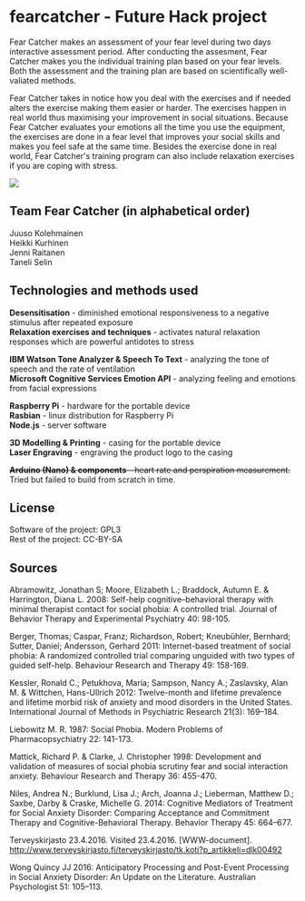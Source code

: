 # fearcatcher - Future Hack project

Fear Catcher makes an assessment of your fear level during two days interactive assessment period. After conducting the assesment, Fear Catcher makes you the individual training plan based on your fear levels. Both the assessment and the training plan are based on scientifically well-valiated methods. 

Fear Catcher takes in notice how you deal with the exercises and if needed alters the exercise making them easier or harder. The exercises happen in real world thus maximising your improvement in social situations. Because Fear Catcher evaluates your emotions all the time you use the equipment, the exercises are done in a fear level that improves your social skills and makes you feel safe at the same time. Besides the exercise done in real world, Fear Catcher's training program can also include relaxation exercises if you are coping with stress.  

<img src="https://i.imgur.com/X0OjTCs.png">

## Team Fear Catcher (in alphabetical order)

Juuso Kolehmainen  
Heikki Kurhinen  
Jenni Raitanen  
Taneli Selin  

## Technologies and methods used

**Desensitisation** - diminished emotional responsiveness to a negative stimulus after repeated exposure  
**Relaxation exercises and techniques** - activates natural relaxation responses which are powerful antidotes to stress  

**IBM Watson Tone Analyzer & Speech To Text** - analyzing the tone of speech and the rate of ventilation  
**Microsoft Cognitive Services Emotion API** - analyzing feeling and emotions from facial expressions   

**Raspberry Pi** - hardware for the portable device   
**Rasbian** - linux distribution for Raspberry Pi  
**Node.js** - server software  

**3D Modelling & Printing** - casing for the portable device  
**Laser Engraving** - engraving the product logo to the casing  

~~**Arduino (Nano) & components** - heart rate and perspiration measurement.~~ Tried but failed to build from scratch in time.

## License

Software of the project: GPL3  
Rest of the project: CC-BY-SA

## Sources

Abramowitz, Jonathan S; Moore, Elizabeth L.; Braddock, Autumn E. & Harrington, Diana L. 2008:  Self-help cognitive–behavioral therapy with minimal therapist contact for social phobia: A controlled trial. Journal of Behavior Therapy and Experimental Psychiatry 40: 98-105. 
 
Berger, Thomas; Caspar, Franz; Richardson, Robert; Kneubühler, Bernhard; Sutter, Daniel; Andersson, Gerhard 2011: Internet-based treatment of social phobia: A randomized controlled trial comparing unguided with two types of guided self-help. Behaviour Research and Therapy 49: 158-169.
 
Kessler, Ronald C.; Petukhova, Maria; Sampson, Nancy A.; Zaslavsky, Alan M. & Wittchen, Hans-Ullrich 2012: Twelve-month and lifetime prevalence and lifetime morbid risk of anxiety and mood disorders in the United States. International Journal of Methods in Psychiatric Research 21(3): 169–184. 
 
Liebowitz M. R. 1987: Social Phobia. Modern Problems of Pharmacopsychiatry 22: 141-173.
 
Mattick, Richard P. & Clarke, J. Christopher 1998: Development and validation of measures of social
phobia scrutiny fear and social interaction anxiety. Behaviour Research and Therapy 36: 455-470.
 
Niles, Andrea N.; Burklund, Lisa J.; Arch, Joanna J.; Lieberman, Matthew D.; Saxbe, Darby & Craske, Michelle G. 2014: Cognitive Mediators of Treatment for Social Anxiety Disorder: Comparing Acceptance and Commitment Therapy and Cognitive-Behavioral Therapy. Behavior Therapy 45: 664–677.
 
Terveyskirjasto 23.4.2016. Visited 23.4.2016. [WWW-document].  <http://www.terveyskirjasto.fi/terveyskirjasto/tk.koti?p_artikkeli=dlk00492> 
 
Wong Quincy JJ 2016: Anticipatory Processing and Post-Event Processing in Social Anxiety Disorder: An Update on the Literature. Australian Psychologist 51: 105–113. 
